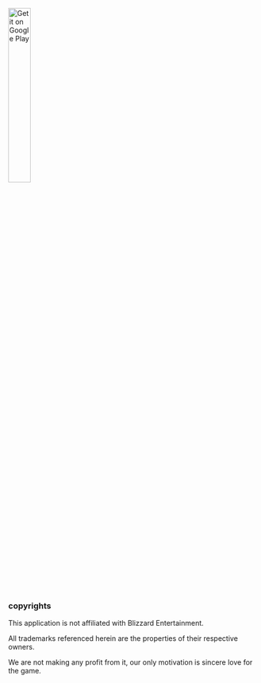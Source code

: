 <a href='https://play.google.com/store/apps/details?id=tech.davidvolkov.owitemstracker&pcampaignid=MKT-Other-global-all-co-prtnr-py-PartBadge-Mar2515-1'><img alt='Get it on Google Play' src='https://play.google.com/intl/en_us/badges/images/generic/en_badge_web_generic.png' width='30%'/></a>

### copyrights ###

This application is not affiliated with Blizzard Entertainment.

All trademarks referenced herein are the properties of their respective owners.

We are not making any profit from it, our only motivation is sincere love for the game.
